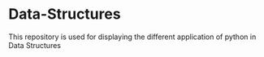 # Data-Structures
This repository is used for displaying the different application of python in Data Structures
